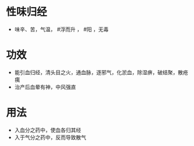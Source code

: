 # 性味归经
- 味辛、苦，气温， #浮而升 ， #阳 ，无毒
# 功效
- 能引血归经，清头目之火，通血脉，逐邪气，化淤血，除湿痹，破结聚，散疮痍
- 治产后血晕有神，中风强直
# 用法
- 入血分之药中，使血各归其经
- 入于气分之药中，反而导致散气
#